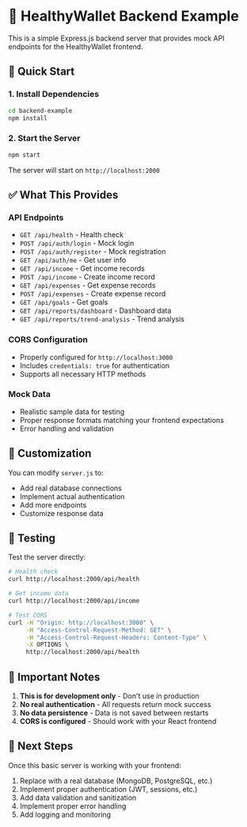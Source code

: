 # 🚀 HealthyWallet Backend Example

This is a simple Express.js backend server that provides mock API endpoints for the HealthyWallet frontend.

## 🎯 Quick Start

### 1. Install Dependencies
```bash
cd backend-example
npm install
```

### 2. Start the Server
```bash
npm start
```

The server will start on `http://localhost:2000`

## ✅ What This Provides

### API Endpoints
- `GET /api/health` - Health check
- `POST /api/auth/login` - Mock login
- `POST /api/auth/register` - Mock registration  
- `GET /api/auth/me` - Get user info
- `GET /api/income` - Get income records
- `POST /api/income` - Create income record
- `GET /api/expenses` - Get expense records
- `POST /api/expenses` - Create expense record
- `GET /api/goals` - Get goals
- `GET /api/reports/dashboard` - Dashboard data
- `GET /api/reports/trend-analysis` - Trend analysis

### CORS Configuration
- Properly configured for `http://localhost:3000`
- Includes `credentials: true` for authentication
- Supports all necessary HTTP methods

### Mock Data
- Realistic sample data for testing
- Proper response formats matching your frontend expectations
- Error handling and validation

## 🔧 Customization

You can modify `server.js` to:
- Add real database connections
- Implement actual authentication
- Add more endpoints
- Customize response data

## 🧪 Testing

Test the server directly:
```bash
# Health check
curl http://localhost:2000/api/health

# Get income data
curl http://localhost:2000/api/income

# Test CORS
curl -H "Origin: http://localhost:3000" \
     -H "Access-Control-Request-Method: GET" \
     -H "Access-Control-Request-Headers: Content-Type" \
     -X OPTIONS \
     http://localhost:2000/api/health
```

## 🚨 Important Notes

1. **This is for development only** - Don't use in production
2. **No real authentication** - All requests return mock success
3. **No data persistence** - Data is not saved between restarts
4. **CORS is configured** - Should work with your React frontend

## 🔄 Next Steps

Once this basic server is working with your frontend:
1. Replace with a real database (MongoDB, PostgreSQL, etc.)
2. Implement proper authentication (JWT, sessions, etc.)
3. Add data validation and sanitization
4. Implement proper error handling
5. Add logging and monitoring
